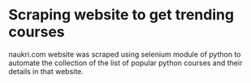 # Scraping website to get trending courses
naukri.com website was scraped using selenium module of python to automate the collection of the list of popular python courses and their details in that website.
